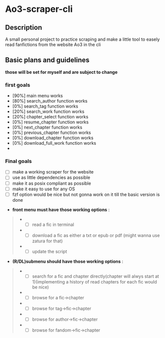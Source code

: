 # Ao3-scraper-cli

## Description

A small personal project to practice scraping and make a little tool to easely read fanfictions from the website Ao3 in the cli

## Basic plans and guidelines

**those will be set for myself and are subject to change**

### first goals

- [90%] main menu works
- [80%] search_author function works
- [0%] search_tag function works
- [20%] search_work function works
- [20%] chapter_select function works
- [0%] resume_chapter function works
- [0%] next_chapter function works
- [0%] previous_chapter function works
- [0%] download_chapter function works
- [0%] download_full_work function works
- 
### Final goals

- [ ] make a working scraper for the website
- [ ] use as little dependencies as possible
- [ ] make it as posix compliant as possible
- [ ] make it easy to use for any OS
- [ ] fzf option would be nice but not gonna work on it till the basic version is done
- **front menu must have those working options** :

>- - [ ] read a fic in terminal
>- - [ ] download a fic as either a txt or epub or pdf (might wanna use zatura for that)
>- - [ ] update the script

- **(R/DL)submenu should have those working options** :

>- - [ ] search for a fic and chapter directly(chapter will alwys start at 1)(implementing a history of read chapters for each fic would be nice)
>- - [ ] browse for a fic->chapter
>- - [ ] browse for tag->fic->chapter
>- - [ ] browse for author->fic->chapter
>- - [ ] browse for fandom->fic->chapter
